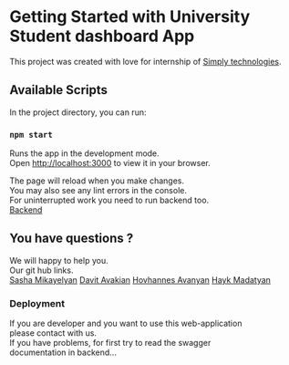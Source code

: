 # Getting Started with University Student dashboard App

This project was created with love for internship of [Simply technologies](https://www.simplytechnologies.net/).

## Available Scripts

In the project directory, you can run:

### `npm start`

Runs the app in the development mode.\
Open [http://localhost:3000](http://localhost:3000) to view it in your browser.

The page will reload when you make changes.\
You may also see any lint errors in the console.\
For uninterrupted work you need to run backend too.\
[Backend](https://github.com/smikayel/Simply-Final-Project)

## You have questions ? 

We will happy to help you.\
Our git hub links. \
[Sasha Mikayelyan](https://github.com/smikayel)
[Davit Avakian](https://github.com/Davit-Avakian)
[Hovhannes Avanyan](https://github.com/Hov1122)
[Hayk Madatyan](https://github.com/HaykMadatyan98)

### Deployment

If you are developer and you want to use this web-application \
please contact with us.\
If you have problems, for first try to read the swagger \
documentation in backend...


